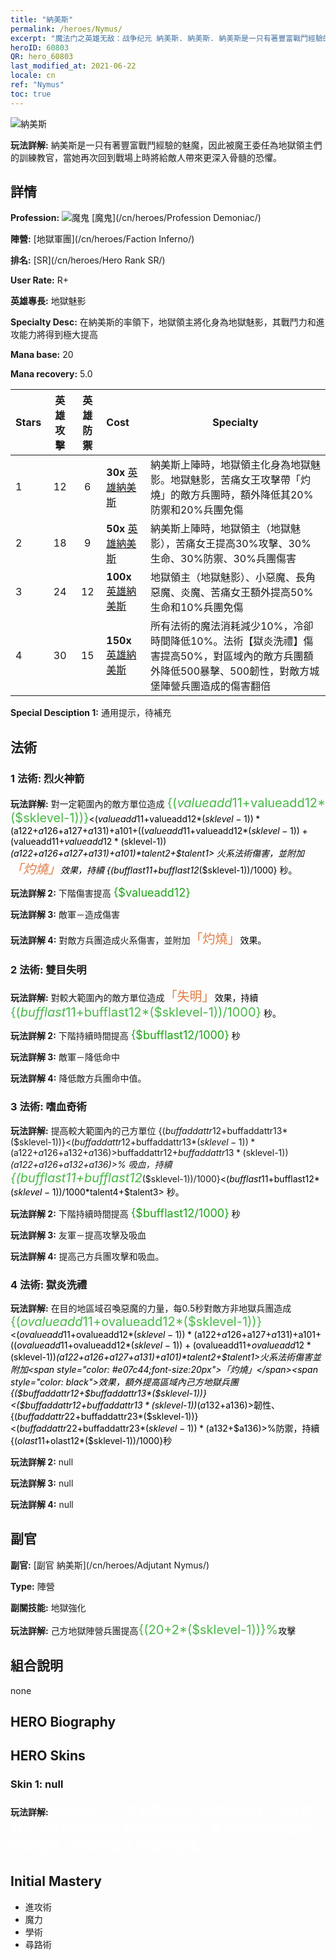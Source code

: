 ```yaml
---
title: "納美斯"
permalink: /heroes/Nymus/
excerpt: "魔法门之英雄无敌：战争纪元 納美斯. 納美斯. 納美斯是一只有著豐富戰鬥經驗的魅魔，因此被魔王委任為地獄領主們的訓練教官，當她再次回到戰場上時將給敵人帶來更深入骨髓的恐懼。"
heroID: 60803
QR: hero_60803
last_modified_at: 2021-06-22
locale: cn
ref: "Nymus"
toc: true
---
```

  ![納美斯](/images/h/h_Nymus.jpg)

 **玩法詳解:** 納美斯是一只有著豐富戰鬥經驗的魅魔，因此被魔王委任為地獄領主們的訓練教官，當她再次回到戰場上時將給敵人帶來更深入骨髓的恐懼。
## 詳情
 **Profession:** ![魔鬼](/images/h/h_prof_9.png)  [魔鬼](/cn/heroes/Profession Demoniac/)

 **陣營:** [地獄軍團](/cn/heroes/Faction Inferno/)

 **排名:** [SR](/cn/heroes/Hero Rank SR/)

 **User Rate:** R+

 **英雄專長:** 地獄魅影

 **Specialty Desc:** 在納美斯的率領下，地獄領主將化身為地獄魅影，其戰鬥力和進攻能力將得到極大提高

 **Mana base:** 20

 **Mana recovery:** 5.0


  | Stars | 英雄攻擊 | 英雄防禦 | Cost |     Specialty     |
  |---------|:---------------:|:---------------:|:--|--------------------|
  |    1    | 12 | 6 | **30x** [英雄納美斯](/cn/Items/her_2131/) | 納美斯上陣時，地獄領主化身為地獄魅影。地獄魅影，苦痛女王攻擊帶「灼燒」的敵方兵團時，額外降低其20%防禦和20%兵團免傷 |
  |    2    | 18 | 9 | **50x** [英雄納美斯](/cn/Items/her_2131/) | 納美斯上陣時，地獄領主（地獄魅影），苦痛女王提高30%攻擊、30%生命、30%防禦、30%兵團傷害 |
  |    3    | 24 | 12 | **100x** [英雄納美斯](/cn/Items/her_2131/) | 地獄領主（地獄魅影）、小惡魔、長角惡魔、炎魔、苦痛女王額外提高50%生命和10%兵團免傷 |
  |    4    | 30 | 15 | **150x** [英雄納美斯](/cn/Items/her_2131/) | 所有法術的魔法消耗減少10%，冷卻時間降低10%。法術【獄炎洗禮】傷害提高50%，對區域內的敵方兵團額外降低500暴擊、500韌性，對敵方城堡陣營兵團造成的傷害翻倍 |

 **Special Desciption 1:** 通用提示，待補充

## 法術
### 1 法術: 烈火神箭
 **玩法詳解:** 對一定範圍內的敵方單位造成 <span style="color: #48b946;font-size:20px">{($valueadd11+$valueadd12*($sklevel-1))}</span><span style="color: black"><($valueadd11+$valueadd12*($sklevel-1))*($a122+$a126+$a127+$a131)+$a101+(($valueadd11+$valueadd12*($sklevel-1))+($valueadd11+$valueadd12*($sklevel-1))*($a122+$a126+$a127+$a131)+$a101)*$talent2+$talent1> 火系法術傷害，並附加<span style="color: #e07c44;font-size:20px">「灼燒」</span><span style="color: black">效果，持續 {($bufflast11+$bufflast12*($sklevel-1))/1000} 秒。

 **玩法詳解 2:** 下階傷害提高 <span style="color: #1ca216;font-size:18px">{$valueadd12}</span><span style="color: black">

 **玩法詳解 3:** 敵軍－造成傷害

 **玩法詳解 4:** 對敵方兵團造成火系傷害，並附加<span style="color: #e07c44;font-size:20px">「灼燒」</span><span style="color: black">效果。

### 2 法術: 雙目失明
 **玩法詳解:** 對較大範圍內的敵方單位造成<span style="color: #e07c44;font-size:20px">「失明」</span><span style="color: black">效果，持續 <span style="color: #48b946;font-size:20px">{($bufflast11+$bufflast12*($sklevel-1))/1000}</span><span style="color: black"> 秒。

 **玩法詳解 2:** 下階持續時間提高 <span style="color: #1ca216;font-size:18px">{$bufflast12/1000}</span><span style="color: black"> 秒

 **玩法詳解 3:** 敵軍－降低命中

 **玩法詳解 4:** 降低敵方兵團命中值。

### 3 法術: 嗜血奇術
 **玩法詳解:** 提高較大範圍內的己方單位 {($buffaddattr12+$buffaddattr13*($sklevel-1))}<($buffaddattr12+$buffaddattr13*($sklevel-1))*($a122+$a126+$a132+$a136)>% 攻擊和 {($buffaddattr22+$buffaddattr23*($sklevel-1))}<($buffaddattr12+$buffaddattr13*($sklevel-1))*($a122+$a126+$a132+$a136)>% 吸血，持續 <span style="color: #48b946;font-size:20px">{($bufflast11+$bufflast12*($sklevel-1))/1000}</span><span style="color: black"><($bufflast11+$bufflast12*($sklevel-1))/1000*$talent4+$talent3> 秒。

 **玩法詳解 2:** 下階持續時間提高 <span style="color: #1ca216;font-size:18px">{$bufflast12/1000}</span><span style="color: black"> 秒

 **玩法詳解 3:** 友軍－提高攻擊及吸血

 **玩法詳解 4:** 提高己方兵團攻擊和吸血。

### 4 法術: 獄炎洗禮
 **玩法詳解:** 在目的地區域召喚惡魔的力量，每0.5秒對敵方非地獄兵團造成<span style="color: #48b946;font-size:20px">{($ovalueadd11+$ovalueadd12*($sklevel-1))}</span><span style="color: black"><($ovalueadd11+$ovalueadd12*($sklevel-1))*($a122+$a126+$a127+$a131)+$a101+(($ovalueadd11+$ovalueadd12*($sklevel-1))+($ovalueadd11+$ovalueadd12*($sklevel-1))*($a122+$a126+$a127+$a131)+$a101)*$talent2+$talent1>火系法術傷害並附加<span style="color: #e07c44;font-size:20px">「灼燒」</span><span style="color: black">效果，額外提高區域內己方地獄兵團{($buffaddattr12+$buffaddattr13*($sklevel-1))}<($buffaddattr12+$buffaddattr13*($sklevel-1))*($a132+$a136)>韌性、{($buffaddattr22+$buffaddattr23*($sklevel-1))}<($buffaddattr22+$buffaddattr23*($sklevel-1))*($a132+$a136)>%防禦，持續{($olast11+$olast12*($sklevel-1))/1000}秒

 **玩法詳解 2:** null

 **玩法詳解 3:** null

 **玩法詳解 4:** null


## 副官

 **副官:**  [副官 納美斯](/cn/heroes/Adjutant Nymus/) 

 **Type:**  陣營 

 **副關技能:**  地獄強化 

 **玩法詳解:** 己方地獄陣營兵團提高<span style="color: #48b946;font-size:20px">{(20+2*($sklevel-1))}%</span><span style="color: black">攻擊

## 組合說明

  none
## HERO Biography

## HERO Skins
### Skin 1: **null**

 **玩法詳解:** <span style="color: #ffffff;font-size:20px">納美斯是一只有著豐富戰鬥經驗的魅魔，因此被魔王委任為地獄領主們的訓練教官，當她再次回到戰場上時將給敵人帶來更深入骨髓的恐懼。</span>



## Initial Mastery
   - 進攻術
   - 魔力
   - 學術
   - 尋路術
